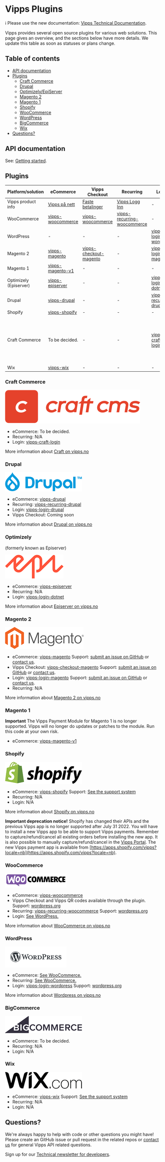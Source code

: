 <!-- START_METADATA
---
title: Vipps Plugins
sidebar_position: 1
pagination_next: null
pagination_prev: null
---
END_METADATA -->

# Vipps Plugins

<!-- START_COMMENT -->

ℹ️ Please use the new documentation:
[Vipps Technical Documentation](https://vippsas.github.io/vipps-developer-docs/docs/vipps-plugins/).

<!-- END_COMMENT -->

Vipps provides several open source plugins for various web solutions. This page gives an overview, and the sections below have more details.
We update this table as soon as statuses or plans change.

<!-- START_TOC -->

## Table of contents

- [API documentation](#api-documentation)
- [Plugins](#plugins)
  - [Craft Commerce](#craft-commerce)
  - [Drupal](#drupal)
  - [Optimizely/EpiServer](#optimizely)
  - [Magento 2](#magento-2)
  - [Magento 1](#magento-1)
  - [Shopify](#shopify)
  - [WooCommerce](#woocommerce)
  - [WordPress](#wordpress)
  - [BigCommerce](#bigcommerce)
  - [Wix](#wix)
- [Questions?](#questions)

<!-- END_TOC -->

<!-- START_COMMENT -->

## API documentation

See: [Getting started](https://vippsas.github.io/vipps-developer-docs/docs/vipps-developers/vipps-getting-started).

<!-- END_COMMENT -->

## Plugins

Platform/solution | eCommerce | Vipps Checkout | Recurring  | Login | Support
----------------- | --------- | -------------- |----------- | ----- | -------
Vipps product info | [Vipps på nett](https://www.vipps.no/produkter-og-tjenester/bedrift/ta-betalt-paa-nett/ta-betalt-paa-nett/) | [Faste betalinger](https://vipps.no/produkter-og-tjenester/bedrift/faste-betalinger/faste-betalinger/) | [Vipps Logg Inn](https://www.vipps.no/produkter-og-tjenester/bedrift/logg-inn-med-vipps/logg-inn-med-vipps/) | - |
WooCommerce | [vipps-woocommerce](https://github.com/vippsas/vipps-woocommerce)  | [vipps-woocommerce](https://github.com/vippsas/vipps-woocommerce)  | [vipps-recurring-woocommerce](https://github.com/vippsas/vipps-recurring-woocommerce) | - | [Details](#woocommerce)
WordPress | - | - | - | [vipps-login-wordpress](https://github.com/vippsas/vipps-login-wordpress) | [Details](#wordpress) |
Magento 2 | [vipps-magento](https://github.com/vippsas/vipps-magento) | [vipps-checkout-magento](https://github.com/vippsas/) | - | [vipps-login-magento](https://github.com/vippsas/vipps-login-magento) | [Details](#magento-2)
Magento 1 | [vipps-magento-v1](https://github.com/vippsas/vipps-magento-v1) | - | - | -| [Details](#magento-1)
Optimizely (Episerver) | [vipps-episerver](https://github.com/vippsas/vipps-episerver) | - | - | [vipps-login-dotnet](https://github.com/vippsas/vipps-login-dotnet) |-
Drupal | [vipps-drupal](https://github.com/vippsas/vipps-drupal) | - | - | [vipps-recurring-drupal](https://github.com/vippsas/vipps-recurring-drupal) | [vipps-login-drupal](https://github.com/vippsas/vipps-login-drupal) |[Details](#drupal)
Shopify | [vipps-shopify](https://github.com/vippsas/vipps-shopify) | - | - | - | [Details](#shopify)
Craft Commerce | To be decided. | - | - | [vipps-craft-login](https://github.com/vippsas/vipps-craft-login)| [Craft-related issues](https://craftcms.com/community) / [Plugin-related issues](https://github.com/elleracompany/vipps-craft-login/issues) / [Vipps-related issues](https://github.com/vippsas/vipps-developers/blob/master/contact.md)
Wix | [vipps-wix](https://github.com/vippsas/vipps-wix) | - | - | -| [Details](#wix)


### Craft Commerce

![Craft text](images/logo-craft-cms.svg)

* eCommerce: To be decided.
* Recurring: N/A
* Login: [vipps-craft-login](https://github.com/vippsas/vipps-craft-login)

More information about [Craft on vipps.no](https://www.vipps.no/produkter-og-tjenester/bedrift/ta-betalt-paa-nett/ta-betalt-paa-nett/craft/)

### Drupal

![Drupal logo](images/drupal.png)

* eCommerce: [vipps-drupal](https://github.com/vippsas/vipps-drupal)
* Recurring: [vipps-recurring-drupal](https://github.com/vippsas/vipps-recurring-drupal)
* Login: [vipps-login-drupal](https://github.com/vippsas/vipps-login-drupal)
* Vipps Checkout: Coming soon  

More information about [Drupal on vipps.no](https://www.vipps.no/produkter-og-tjenester/bedrift/ta-betalt-paa-nett/ta-betalt-paa-nett/drupal/)

### Optimizely

(formerly known as Episerver)

![Episerver logo](images/episerver.png)

* eCommerce: [vipps-episerver](https://github.com/vippsas/vipps-episerver)
* Recurring: N/A  
* Login: [vipps-login-dotnet](https://github.com/vippsas/vipps-login-dotnet)

More information about [Episerver on vipps.no](https://www.vipps.no/produkter-og-tjenester/bedrift/ta-betalt-paa-nett/ta-betalt-paa-nett/episerver/)

### Magento 2

![Magento logo](images/magento.png)

* eCommerce: [vipps-magento](https://github.com/vippsas/vipps-magento) Support: [submit an issue on GitHub](https://github.com/vippsas/vipps-magento) or [contact us](https://vippsas.github.io/vipps-developer-docs/docs/vipps-developers/contact).
* Vipps Checkout: [vipps-checkout-magento](https://github.com/vippsas/vipps-checkout-magento) Support: [submit an issue on GitHub](https://github.com/vippsas/vipps-checkout-magento) or [contact us](https://vippsas.github.io/vipps-developer-docs/docs/vipps-developers/contact).
* Login: [vipps-login-magento](https://github.com/vippsas/vipps-login-magento) Support: [submit an issue on GitHub](https://github.com/vippsas/vipps-login-magento) or [contact us](https://vippsas.github.io/vipps-developer-docs/docs/vipps-developers/contact).
* Recurring: N/A

More information about [Magento 2 on vipps.no](https://www.vipps.no/produkter-og-tjenester/bedrift/ta-betalt-paa-nett/ta-betalt-paa-nett/magento/)

### Magento 1

**Important** The Vipps Payment Module for Magento 1 is no longer supported. Vipps will no longer do updates or patches to the module. Run this code at your own risk.

* eCommerce: [vipps-magento-v1](https://github.com/vippsas/vipps-magento-v1)

### Shopify

![Shopify logo](images/shopify.png)

* eCommerce: [vipps-shopify](https://github.com/vippsas/vipps-shopify) Support: [See the support system](https://vipps-shopify.atlassian.net/servicedesk/customer/portal/3)
* Recurring:  N/A
* Login:  N/A

More information about [Shopify on vipps.no](https://www.vipps.no/produkter-og-tjenester/bedrift/ta-betalt-paa-nett/ta-betalt-paa-nett/shopify/)

**Important deprecation notice!** Shopify has changed their APIs and the previous
Vipps app is no longer supported after July 31 2022. You will have to install a
new Vipps app to be able to support Vipps payments. Remember to capture/refund/cancel
all existing orders before installing the new app. It is also possible to manually
capture/refund/cancel in the [Vipps Portal](https://portal.vipps.no).
The new Vipps payment app is available from [https://apps.shopify.com/vipps?locale=nb](https://apps.shopify.com/vipps?locale=nb).

### WooCommerce

![WooCommerce logo](images/woocommerce.png)

* eCommerce: [vipps-woocommerce](https://github.com/vippsas/vipps-woocommerce)
* Vipps Checkout and Vipps QR codes available through the plugin. Support: [wordpress.org](https://wordpress.org/support/plugin/woo-vipps/)
* Recurring: [vipps-recurring-woocommerce](https://github.com/vippsas/vipps-recurring-woocommerce) Support: [wordpress.org](https://wordpress.org/support/plugin/vipps-recurring-payments-gateway-for-woocommerce/)
* Login: [See WordPress.](#wordpress)

More information about [WooCommerce on vipps.no](https://www.vipps.no/produkter-og-tjenester/bedrift/ta-betalt-paa-nett/ta-betalt-paa-nett/woocommerce/)

### WordPress

![Wordpress logo](images/wordpress.png)

* eCommerce: [See WooCommerce.](#woocommerce)
* Recurring: [See WooCommerce.](#woocommerce)
* Login: [vipps-login-wordpress](https://github.com/vippsas/vipps-login-wordpress) Support: [wordpress.org](https://wordpress.org/support/plugin/login-with-vipps/)

More information about [Wordpress on vipps.no](https://www.vipps.no/produkter-og-tjenester/bedrift/ta-betalt-paa-nett/ta-betalt-paa-nett/woocommerce/)

### BigCommerce

![BigCommerce logo](images/bigcommerce.png)

* eCommerce: To be decided.
* Recurring: N/A
* Login: N/A

### Wix

![Wix logo](images/wix.png)

* eCommerce: [vipps-wix](https://github.com/vippsas/vipps-wix) Support: [See the support system](https://crude.no/vipps-wix-support/)
* Recurring: N/A
* Login: N/A

## Questions?

We're always happy to help with code or other questions you might have!
Please create an GitHub issue or pull request in the related repos or [contact us](https://vippsas.github.io/vipps-developer-docs/docs/vipps-developers/contact) for general Vipps API related questions.

Sign up for our [Technical newsletter for developers](https://vippsas.github.io/vipps-developer-docs/docs/vipps-developers/newsletters/).
